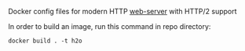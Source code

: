 Docker config files for modern HTTP [web-server](https://github.com/h2o/h2o) with HTTP/2 support

In order to build an image, run this command in repo directory:

`docker build . -t h2o`
